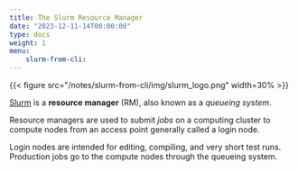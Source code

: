 ```yaml
---
title: The Slurm Resource Manager
date: "2023-12-11-14T00:00:00"
type: docs 
weight: 1
menu: 
    slurm-from-cli:
---
```


{{< figure src="/notes/slurm-from-cli/img/slurm_logo.png" width=30% >}}


[Slurm](https://slurm.schedmd.com/) is a  __resource manager__ (RM), also known as a  _queueing system_.

Resource managers are used to submit _jobs_ on a computing cluster to compute nodes from an access point generally called a  login node.

Login nodes are intended for editing, compiling, and very short test runs.  Production jobs go to the compute nodes through the queueing system.
